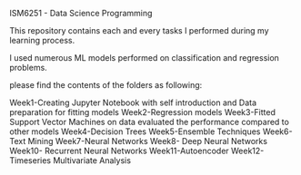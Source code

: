 ISM6251 - Data Science Programming

This repository contains each and every tasks I performed during my learning process.

I used numerous ML models performed on classification and regression problems.

please find the contents of the folders as following:

Week1-Creating Jupyter Notebook with self introduction and Data preparation for fitting models
Week2-Regression models
Week3-Fitted Support Vector Machines on data evaluated the performance compared to other models
Week4-Decision Trees
Week5-Ensemble Techniques
Week6-Text Mining
Week7-Neural Networks
Week8- Deep Neural Networks
Week10- Recurrent Neural Networks
Week11-Autoencoder
Week12-Timeseries Multivariate Analysis
